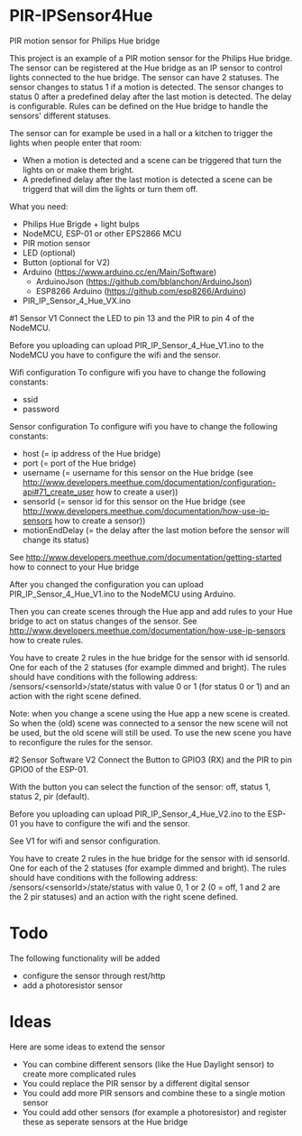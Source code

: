 
# PIR-IPSensor4Hue
PIR motion sensor for Philips Hue bridge

This project is an example of a PIR motion sensor for the Philips Hue bridge. The sensor can be registered at the Hue bridge as an IP sensor to control lights connected to the hue bridge.
The sensor  can have 2 statuses. The sensor changes to status 1 if a motion is detected. The sensor changes to status 0 after a predefined delay after the last motion is detected. The delay is configurable. Rules can be defined on the Hue bridge to handle the sensors' different statuses.

The sensor can for example be used in a hall or a kitchen to trigger the lights when people enter that room:
- When a motion is detected and a scene can be triggered that turn the lights on or make them bright.
- A predefined delay after the last motion is detected a scene can be triggerd that will dim the lights or turn them off.

What you need:
- Philips Hue Brigde + light bulps
- NodeMCU, ESP-01 or other EPS2866 MCU
- PIR motion sensor
- LED (optional)
- Button (optional for V2)
- Arduino (https://www.arduino.cc/en/Main/Software)
  - ArduinoJson (https://github.com/bblanchon/ArduinoJson)
  - ESP8266 Arduino (https://github.com/esp8266/Arduino)
- PIR_IP_Sensor_4_Hue_VX.ino

#1 Sensor V1
Connect the LED to pin 13 and the PIR to pin 4 of the NodeMCU.

Before you uploading can upload PIR_IP_Sensor_4_Hue_V1.ino to the NodeMCU you have to configure the wifi and the sensor.

Wifi configuration
To configure wifi you have to change the following constants:
- ssid
- password

Sensor configuration
To configure wifi you have to change the following constants:
- host (= ip address of the Hue bridge)
- port (= port of the Hue bridge)
- username (= username for this sensor on the Hue bridge (see http://www.developers.meethue.com/documentation/configuration-api#71_create_user how to create a user))
- sensorId (= sensor id for this sensor on the Hue bridge (see http://www.developers.meethue.com/documentation/how-use-ip-sensors how to create a sensor))
- motionEndDelay (= the delay after the last motion before the sensor will change its status)

See http://www.developers.meethue.com/documentation/getting-started how to connect to your Hue bridge

After you changed the configuration you can upload PIR_IP_Sensor_4_Hue_V1.ino to the NodeMCU using Arduino.

Then you can create scenes through the Hue app and add rules to your Hue bridge to act on status changes of the sensor. See http://www.developers.meethue.com/documentation/how-use-ip-sensors how to create rules.

You have to create 2 rules in the hue bridge for the sensor with id sensorId. One for each of the 2 statuses (for example dimmed and bright). The rules should have conditions with the following address:
/sensors/&lt;sensorId>/state/status
with value 0 or 1 (for status 0 or 1) and an action with the right scene defined.

Note: when you change a scene using the Hue app a new scene is created. So when the (old) scene was connected to a sensor the new scene will not be used, but the old scene will still be used. To use the new scene you have to reconfigure the rules for the sensor.

#2 Sensor Software V2
Connect the Button to GPIO3 (RX) and the PIR to pin GPIO0 of the ESP-01.

With the button you can select the function of the sensor: off, status 1, status 2, pir (default).

Before you uploading can upload PIR_IP_Sensor_4_Hue_V2.ino to the ESP-01 you have to configure the wifi and the sensor.

See V1 for wifi and sensor configuration.

You have to create 2 rules in the hue bridge for the sensor with id sensorId. One for each of the 2 statuses (for example dimmed and bright). The rules should have conditions with the following address:
/sensors/&lt;sensorId>/state/status
with value 0, 1 or 2 (0 = off, 1 and 2 are the 2 pir statuses) and an action with the right scene defined.


# Todo
The following functionality will be added
- configure the sensor through rest/http
- add a photoresistor sensor

# Ideas
Here are some ideas to extend the sensor
- You can combine different sensors (like the Hue Daylight sensor) to create more complicated rules
- You could replace the PIR sensor by a different digital sensor
- You could add more PIR sensors and combine these to a single motion sensor
- You could add other sensors (for example a photoresistor) and register these as seperate sensors at the Hue bridge

